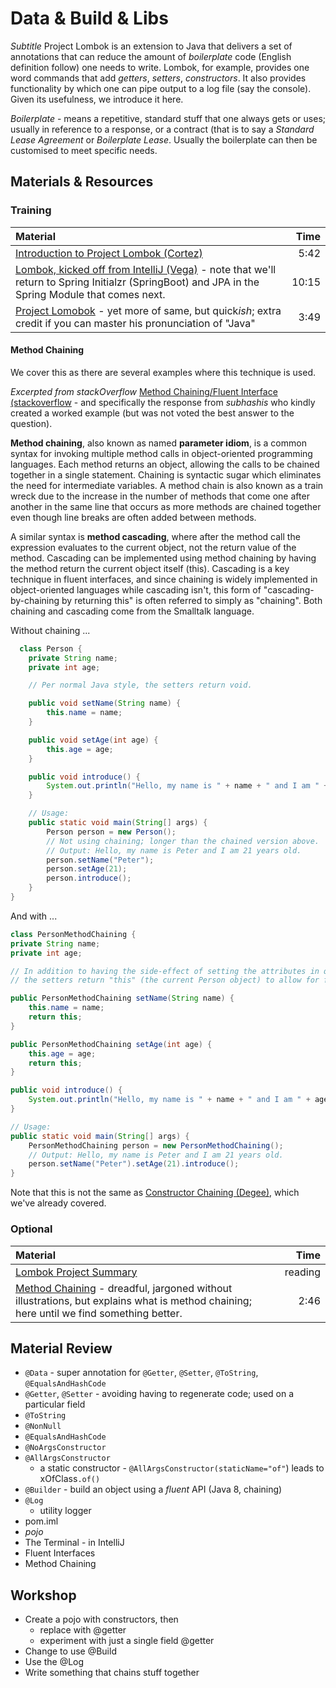 # Data & Build & Libs
*Subtitle*
Project Lombok is an extension to Java that delivers a set of annotations that can reduce the amount of *boilerplate* code (English definition follow) one needs to write.  Lombok, for example, provides one word commands that add *getters*, *setters*, *constructors*.  It also provides functionality by which one can pipe output to a log file (say the console).  Given its usefulness, we introduce it here.

*Boilerplate* - means a repetitive, standard stuff that one always gets or uses; usually in reference to a response, or a contract (that is to say a *Standard Lease Agreement* or *Boilerplate Lease*.  Usually the boilerplate can then be customised to meet specific needs.

## Materials & Resources

### Training
| Material | Time |
|:-------- |-----:|
|[Introduction to Project Lombok (Cortez)](https://youtu.be/DXnUpcOPOYA)|5:42|
|[Lombok, kicked off from IntelliJ (Vega)](https://www.youtube.com/watch?v=E-_Qs_NeHMQ) - note that we'll return to Spring Initialzr (SpringBoot) and JPA in the Spring Module that comes next.|10:15|
|[Project Lomobok](https://projectlombok.org) - yet more of same, but quick*ish*; extra credit if you can master his pronunciation of "Java"|3:49|

#### Method Chaining
We cover this as there are several examples where this technique is used.

*Excerpted from stackOverflow* [Method Chaining/Fluent Interface (stackoverflow](http://stackoverflow.com/questions/2872222/how-to-do-method-chaining-in-java-o-m1-m2-m3-m4) - and specifically the response from *subhashis* who kindly created a worked example (but was not voted the best answer to the question).

**Method chaining**, also known as named **parameter idiom**, is a common syntax for invoking multiple method calls in object-oriented programming languages. Each method returns an object, allowing the calls to be chained together in a single statement. Chaining is syntactic sugar which eliminates the need for intermediate variables. A method chain is also known as a train wreck due to the increase in the number of methods that come one after another in the same line that occurs as more methods are chained together even though line breaks are often added between methods.

A similar syntax is **method cascading**, where after the method call the expression evaluates to the current object, not the return value of the method. Cascading can be implemented using method chaining by having the method return the current object itself (this). Cascading is a key technique in fluent interfaces, and since chaining is widely implemented in object-oriented languages while cascading isn't, this form of "cascading-by-chaining by returning this" is often referred to simply as "chaining". Both chaining and cascading come from the Smalltalk language.

Without chaining ...
```java
  class Person {
    private String name;
    private int age;

    // Per normal Java style, the setters return void.

    public void setName(String name) {
        this.name = name;
    }

    public void setAge(int age) {
        this.age = age;
    }

    public void introduce() {
        System.out.println("Hello, my name is " + name + " and I am " + age + " years old.");
    }

    // Usage:
    public static void main(String[] args) {
        Person person = new Person();
        // Not using chaining; longer than the chained version above.
        // Output: Hello, my name is Peter and I am 21 years old.
        person.setName("Peter");
        person.setAge(21);
        person.introduce();
    }
}
```
And with ...
```java
class PersonMethodChaining {
private String name;
private int age;

// In addition to having the side-effect of setting the attributes in question,
// the setters return "this" (the current Person object) to allow for further chained method calls.

public PersonMethodChaining setName(String name) {
    this.name = name;
    return this;
}

public PersonMethodChaining setAge(int age) {
    this.age = age;
    return this;
}

public void introduce() {
    System.out.println("Hello, my name is " + name + " and I am " + age + " years old.");
}

// Usage:
public static void main(String[] args) {
    PersonMethodChaining person = new PersonMethodChaining();
    // Output: Hello, my name is Peter and I am 21 years old.
    person.setName("Peter").setAge(21).introduce();
}
```

Note that this is not the same as [Constructor Chaining (Degee)](https://www.youtube.com/watch?v=m6t8z3CWskA), which we've already covered.

### Optional
| Material | Time |
|:-------- |-----:|
|[Lombok Project Summary](http://jnb.ociweb.com/jnb/jnbJan2010.html)|reading|
|[Method Chaining](https://www.youtube.com/watch?v=CZfEHRrLA80) - dreadful, jargoned without illustrations, but explains what is method chaining; here until we find something better.|2:46|

## Material Review
- `@Data` - super annotation for `@Getter`, `@Setter`, `@ToString`, `@EqualsAndHashCode`
- `@Getter`, `@Setter` - avoiding having to regenerate code; used on a particular field
- `@ToString`
- `@NonNull`
- `@EqualsAndHashCode`
- `@NoArgsConstructor`
- `@AllArgsConstructor` 
  - a static constructor - `@AllArgsConstructor(staticName="of"`) leads to xOfClass`.of()`
- `@Builder` - build an object using a *fluent* API (Java 8, chaining)
- `@Log`
  - utility logger
- pom.iml
- *pojo*
- The Terminal - in IntelliJ
- Fluent Interfaces
- Method Chaining

## Workshop
- Create a pojo with constructors, then
  - replace with @getter
  - experiment with just a single field @getter
- Change to use @Build
- Use the @Log
- Write something that chains stuff together
